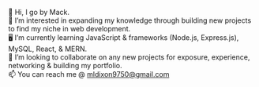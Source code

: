 👋 Hi, I go by Mack.<br>
👀 I’m interested in expanding my knowledge through building new projects to find my niche in web development.<br>
🖥️ I’m currently learning JavaScript & frameworks (Node.js, Express.js), MySQL, React, & MERN.<br>
👥 I’m looking to collaborate on any new projects for exposure, experience, networking & building my portfolio.<br>
📫 You can reach me @ mldixon9750@gmail.com



<!---
techmack92/techmack92 is a ✨ special ✨ repository because its `README.md` (this file) appears on your GitHub profile.
You can click the Preview link to take a look at your changes.
--->
